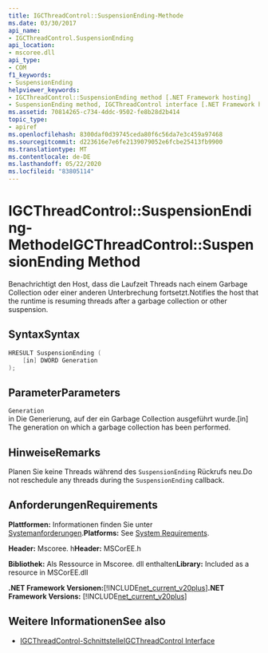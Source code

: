 ```yaml
---
title: IGCThreadControl::SuspensionEnding-Methode
ms.date: 03/30/2017
api_name:
- IGCThreadControl.SuspensionEnding
api_location:
- mscoree.dll
api_type:
- COM
f1_keywords:
- SuspensionEnding
helpviewer_keywords:
- IGCThreadControl::SuspensionEnding method [.NET Framework hosting]
- SuspensionEnding method, IGCThreadControl interface [.NET Framework hosting]
ms.assetid: 70814265-c734-4ddc-9502-fe8b28d2b414
topic_type:
- apiref
ms.openlocfilehash: 8300daf0d39745ceda80f6c56da7e3c459a97468
ms.sourcegitcommit: d223616e7e6fe2139079052e6fcbe25413fb9900
ms.translationtype: MT
ms.contentlocale: de-DE
ms.lasthandoff: 05/22/2020
ms.locfileid: "83805114"
---
```

# <a name="igcthreadcontrolsuspensionending-method"></a><span data-ttu-id="44057-102">IGCThreadControl::SuspensionEnding-Methode</span><span class="sxs-lookup"><span data-stu-id="44057-102">IGCThreadControl::SuspensionEnding Method</span></span>
<span data-ttu-id="44057-103">Benachrichtigt den Host, dass die Laufzeit Threads nach einem Garbage Collection oder einer anderen Unterbrechung fortsetzt.</span><span class="sxs-lookup"><span data-stu-id="44057-103">Notifies the host that the runtime is resuming threads after a garbage collection or other suspension.</span></span>  
  
## <a name="syntax"></a><span data-ttu-id="44057-104">Syntax</span><span class="sxs-lookup"><span data-stu-id="44057-104">Syntax</span></span>  
  
```cpp  
HRESULT SuspensionEnding (  
    [in] DWORD Generation  
);  
```  
  
## <a name="parameters"></a><span data-ttu-id="44057-105">Parameter</span><span class="sxs-lookup"><span data-stu-id="44057-105">Parameters</span></span>  
 `Generation`  
 <span data-ttu-id="44057-106">in Die Generierung, auf der ein Garbage Collection ausgeführt wurde.</span><span class="sxs-lookup"><span data-stu-id="44057-106">[in] The generation on which a garbage collection has been performed.</span></span>  
  
## <a name="remarks"></a><span data-ttu-id="44057-107">Hinweise</span><span class="sxs-lookup"><span data-stu-id="44057-107">Remarks</span></span>  
 <span data-ttu-id="44057-108">Planen Sie keine Threads während des `SuspensionEnding` Rückrufs neu.</span><span class="sxs-lookup"><span data-stu-id="44057-108">Do not reschedule any threads during the `SuspensionEnding` callback.</span></span>  
  
## <a name="requirements"></a><span data-ttu-id="44057-109">Anforderungen</span><span class="sxs-lookup"><span data-stu-id="44057-109">Requirements</span></span>  
 <span data-ttu-id="44057-110">**Plattformen:** Informationen finden Sie unter [Systemanforderungen](../../get-started/system-requirements.md).</span><span class="sxs-lookup"><span data-stu-id="44057-110">**Platforms:** See [System Requirements](../../get-started/system-requirements.md).</span></span>  
  
 <span data-ttu-id="44057-111">**Header:** Mscoree. h</span><span class="sxs-lookup"><span data-stu-id="44057-111">**Header:** MSCorEE.h</span></span>  
  
 <span data-ttu-id="44057-112">**Bibliothek:** Als Ressource in Mscoree. dll enthalten</span><span class="sxs-lookup"><span data-stu-id="44057-112">**Library:** Included as a resource in MSCorEE.dll</span></span>  
  
 <span data-ttu-id="44057-113">**.NET Framework Versionen:**[!INCLUDE[net_current_v20plus](../../../../includes/net-current-v20plus-md.md)]</span><span class="sxs-lookup"><span data-stu-id="44057-113">**.NET Framework Versions:** [!INCLUDE[net_current_v20plus](../../../../includes/net-current-v20plus-md.md)]</span></span>  
  
## <a name="see-also"></a><span data-ttu-id="44057-114">Weitere Informationen</span><span class="sxs-lookup"><span data-stu-id="44057-114">See also</span></span>

- [<span data-ttu-id="44057-115">IGCThreadControl-Schnittstelle</span><span class="sxs-lookup"><span data-stu-id="44057-115">IGCThreadControl Interface</span></span>](igcthreadcontrol-interface.md)

